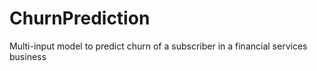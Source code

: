 # ChurnPrediction
Multi-input model to predict churn of a subscriber in a financial services business
